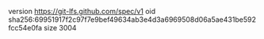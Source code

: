 version https://git-lfs.github.com/spec/v1
oid sha256:69951917f2c97f7e9bef49634ab3e4d3a6969508d06a5ae431be592fcc54e0fa
size 3004
